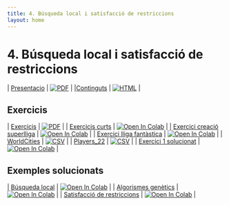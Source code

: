 ```yaml
---
title: 4. Búsqueda local i satisfacció de restriccions
layout: home
---
```


# 4. Búsqueda local i satisfacció de restriccions

| [Presentacio](4-busqueda_local_i_satisfaccio_restriccions.pdf) | [![PDF](https://img.shields.io/badge/PDF-4--busqueda_local.pdf-blue?logo=adobe-acrobat-reader&logoColor=white)](4-busqueda_local_i_satisfaccio_restriccions.pdf) |
|[Continguts](continguts.html) | [![HTML](https://img.shields.io/badge/HTML-continguts-blue?logo=html5&logoColor=white)](continguts.html) |


## Exercicis

| [Exercicis](https://classroom.github.com/a/X6b52kPS) | [![PDF](https://img.shields.io/badge/GitHub%20Classroom-Exercicis-blue?logo=github)](https://classroom.github.com/a/X6b52kPS) |
| [Exercicis curts](1.-exercicis.ipynb) | [![Open In Colab](https://colab.research.google.com/assets/colab-badge.svg)](https://colab.research.google.com/github/lawer/mia/blob/main/apunts/4.-B%C3%BAsqueda%20local%20i%20Satisfacci%C3%B3%20de%20restriccions/exercicis/1.-exercicis.ipynb) |
| [Exercici creació superlliga](2.-superlliga.ipynb) | [![Open In Colab](https://colab.research.google.com/assets/colab-badge.svg)](https://colab.research.google.com/github/lawer/mia/blob/main/apunts/4.-B%C3%BAsqueda%20local%20i%20Satisfacci%C3%B3%20de%20restriccions/exercicis/2.-superlliga.ipynb) |
| [Exercici lliga fantàstica](3.-lliga_fantastica.ipynb) | [![Open In Colab](https://colab.research.google.com/assets/colab-badge.svg)](https://colab.research.google.com/github/lawer/mia/blob/main/apunts/4.-B%C3%BAsqueda%20local%20i%20Satisfacci%C3%B3%20de%20restriccions/exercicis/3.-lliga_fantastica.ipynb) |
| [WorldCities](worldcities.csv) | [![CSV](https://img.shields.io/badge/CSV-worldcities.csv-blue?logo=pandas)](worldcities.csv) |
| [Players_22](players_22.csv) | [![CSV](https://img.shields.io/badge/CSV-players_22.csv-blue?logo=pandas)](players_22.csv) |
| [Exercici 1 solucionat](exercicis/1.-exercicis_solucionats.ipynb) | [![Open In Colab](https://colab.research.google.com/assets/colab-badge.svg)](https://colab.research.google.com/github/lawer/mia/blob/main/apunts/4.-B%C3%BAsqueda%20local%20i%20Satisfacci%C3%B3%20de%20restriccions/exercicis/1.-exercicis_solucionats.ipynb) |


## Exemples solucionats

| [Búsqueda local](tsp.ipynb) | [![Open In Colab](https://colab.research.google.com/assets/colab-badge.svg)](https://colab.research.google.com/github/lawer/mia/blob/main/apunts/4.-B%C3%BAsqueda%20local%20i%20Satisfacci%C3%B3%20de%20restriccions/tsp.ipynb) |
| [Algorismes genètics](motxilla.ipynb) | [![Open In Colab](https://colab.research.google.com/assets/colab-badge.svg)](https://colab.research.google.com/github/lawer/mia/blob/main/apunts/4.-B%C3%BAsqueda%20local%20i%20Satisfacci%C3%B3%20de%20restriccions/motxilla.ipynb) |
| [Satisfacció de restriccions](n_reines.ipynb) | [![Open In Colab](https://colab.research.google.com/assets/colab-badge.svg)](https://colab.research.google.com/github/lawer/mia/blob/main/apunts/4.-B%C3%BAsqueda%20local%20i%20Satisfacci%C3%B3%20de%20restriccions/n_reines.ipynb) |
